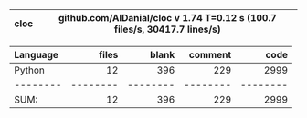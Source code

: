cloc|github.com/AlDanial/cloc v 1.74  T=0.12 s (100.7 files/s, 30417.7 lines/s)
--- | ---

Language|files|blank|comment|code
:-------|-------:|-------:|-------:|-------:
Python|12|396|229|2999
--------|--------|--------|--------|--------
SUM:|12|396|229|2999
